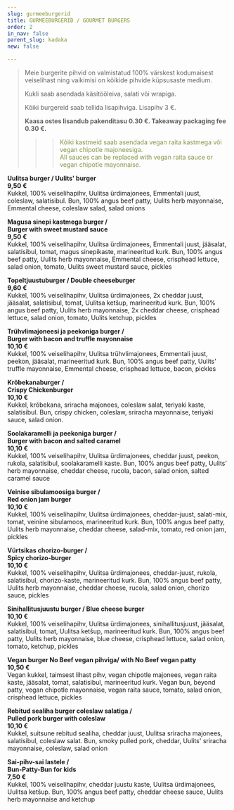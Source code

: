 ```yaml
---
slug: gurmeeburgerid
title: GURMEEBURGERID / GOURMET BURGERS
order: 2
in_nav: false
parent_slug: kadaka
new: false

---
```

<div class="ellipsis"></div>

> Meie burgerite pihvid on valmistatud 100% värskest kodumaisest veiselihast ning vaikimisi on kõikide pihvide küpsusaste medium.
>
> Kukli saab asendada käsitööleiva, salati või wrapiga.
>
> Kõiki burgereid saab tellida lisapihviga. Lisapihv 3 €.
>
> **Kaasa ostes lisandub pakenditasu 0.30 €. Takeaway packaging fee 0.30 €.**
>
> </span>
>
> > </span>
>
> > > <span style="color: #839446;">Kõiki kastmeid saab asendada vegan raita kastmega või vegan chipotle majoneesiga.  
> > > All sauces can be replaced with vegan raita sauce or vegan chipotle mayonnaise.</span>
> > >
> > > <span class="vege"></span><span class="vegan"></span>

<span class="special"></span> **Uulitsa burger / Uulits' burger  
9,50 €**  
<span class="koostis">Kukkel, 100% veiselihapihv, Uulitsa ürdimajonees, Emmentali juust, coleslaw, salatisibul. Bun, 100% angus beef patty, Uulits herb mayonnaise, Emmental cheese, coleslaw salad, salad onions</span>

**Magusa sinepi kastmega burger /  
Burger with sweet mustard sauce**  
**9,50 €**  
<span class="koostis">Kukkel, 100% veiselihapihv, Uulitsa ürdimajonees, Emmentali juust, jääsalat, salatisibul, tomat, magus sinepikaste, marineeritud kurk.  Bun, 100% angus beef patty, Uulits herb mayonnaise, Emmental cheese, crisphead lettuce, salad onion, tomato, Uulits sweet mustard sauce, pickles</span>

**Topeltjuustuburger / Double cheeseburger**  
**9,60 €**  
<span class="koostis">Kukkel, 100% veiselihapihv, Uulitsa ürdimajonees, 2x cheddar juust, jääsalat, salatisibul, tomat, Uulitsa ketšup, marineeritud kurk.  Bun, 100% angus beef patty, Uulits herb mayonnaise, 2x cheddar cheese, crisphead lettuce, salad onion, tomato, Uulits ketchup, pickles</span>

**Trühvlimajoneesi ja peekoniga burger /  
Burger with bacon and truffle mayonnaise**  
**10,10 €**  
<span class="koostis">Kukkel, 100% veiselihapihv, Uulitsa trühvlimajonees, Emmentali juust, peekon, jääsalat, marineeritud kurk. Bun, 100% angus beef patty, Uulits' truffle mayonnaise, Emmental cheese, crisphead lettuce, bacon,  pickles</span>

<span class="special"></span> <span class="spicy"></span> **Krõbekanaburger /  
Crispy Chickenburger**  
**10,10 €**  
<span class="koostis">Kukkel, krõbekana, sriracha majonees, coleslaw salat, teriyaki kaste, salatisibul. Bun, crispy chicken, coleslaw, sriracha mayonnaise, teriyaki sauce, salad onion.</span>

**Soolakaramelli ja peekoniga burger /  
Burger with bacon and salted caramel**  
**10,10 €**  
<span class="koostis">Kukkel, 100% veiselihapihv, Uulitsa ürdimajonees, cheddar juust, peekon, rukola, salatisibul, soolakaramelli kaste. Bun, 100% angus beef patty, Uulits' herb mayonnaise, cheddar cheese, rucola, bacon, salad onion, salted caramel sauce</span>

**Veinise sibulamoosiga burger /  
Red onion jam burger**  
**10,10 €**  
<span class="koostis">Kukkel, 100% veiselihapihv, Uulitsa ürdimajonees, cheddar-juust, salati-mix, tomat, veinine sibulamoos, marineeritud kurk.  Bun, 100% angus beef patty, Uulits herb mayonnaise, cheddar cheese, salad-mix, tomato, red onion jam, pickles</span>

<span class="spicy"></span> **Vürtsikas chorizo-burger /  
Spicy chorizo-burger**  
**10,10 €**  
<span class="koostis">Kukkel, 100% veiselihapihv, Uulitsa ürdimajonees, cheddar-juust, rukola, salatisibul, chorizo-kaste, marineeritud kurk. Bun, 100% angus beef patty, Uulits herb mayonnaise, cheddar cheese, rucola, salad onion, chorizo sauce, pickles</span>

**Sinihallitusjuustu burger / Blue cheese burger**  
**10,10 €**  
<span class="koostis">Kukkel, 100% veiselihapihv, Uulitsa ürdimajonees, sinihallitusjuust, jääsalat, salatisibul, tomat, Uulitsa ketšup, marineeritud kurk.  Bun, 100% angus beef patty, Uulits herb mayonnaise, blue cheese, crisphead lettuce, salad onion, tomato, ketchup, pickles</span>

<span class="special"></span> **Vegan burger No Beef vegan pihviga/ with No Beef vegan patty**  
**10,50 €**  
<span class="koostis">Vegan kukkel, taimsest lihast pihv, vegan chipotle majonees, vegan raita kaste, jääsalat, tomat, salatisibul, marineeritud kurk. Vegan bun, beyond patty, vegan chipotle mayonnaise, vegan raita sauce, tomato, salad onion, crisphead lettuce, pickles</span><span class="vegan"></span>

<span class="spicy"></span>**Rebitud sealiha burger coleslaw salatiga /  
Pulled pork burger with coleslaw**  
**10,10 €**  
<span class="koostis">Kukkel, suitsune rebitud sealiha,  cheddar juust, Uulitsa sriracha majonees, salatisibul, coleslaw salat. Bun, smoky pulled pork, cheddar, Uulits' sriracha mayonnaise, coleslaw, salad onion</span>

**Sai-pihv-sai lastele /  
Bun-Patty-Bun for kids**  
**7,50 €**  
<span class="koostis">Kukkel, 100% veiselihapihv, cheddar juustu kaste, Uulitsa ürdimajonees, Uulitsa ketšup. Bun, 100% angus beef patty, cheddar cheese sauce, Uulits herb mayonnaise and ketchup</span>